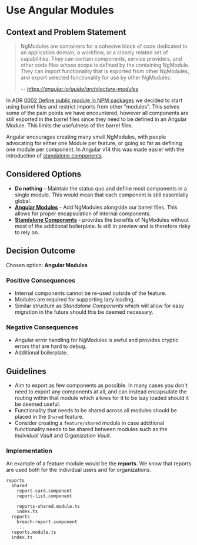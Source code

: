 # Use Angular Modules

## Context and Problem Statement

> NgModules are containers for a cohesive block of code dedicated to an application domain, a
> workflow, or a closely related set of capabilities. They can contain components, service
> providers, and other code files whose scope is defined by the containing NgModule. They can import
> functionality that is exported from other NgModules, and export selected functionality for use by
> other NgModules.
>
> -- <cite>https://angular.io/guide/architecture-modules</cite>

In ADR [0002 Define public module in NPM packages](./0002-public-module-npm-packages.md) we decided
to start using barrel files and restrict imports from other "modules". This solves some of the pain
points we have encountered, however all components are still exported in the barrel files since they
need to be defined in an Angular Module. This limits the usefulness of the barrel files.

Angular encourages creating many small NgModules, with people advocating for either one Module per
feature, or going so far as defining one module per component. In Angular v14 this was made easier
with the introduction of [standalone components](https://angular.io/guide/standalone-components).

## Considered Options

- **Do nothing** - Maintain the status quo and define most components in a single module. This would
  mean that each component is still essentially global.
- **[Angular Modules](https://angular.io/guide/architecture-modules)** - Add NgModules alongside our
  barrel files. This allows for proper encapsulation of internal components.
- **[Standalone Components](https://angular.io/guide/standalone-components)** - provides the
  benefits of NgModules without most of the additional boilerplate. Is still in preview and is
  therefore risky to rely on.

## Decision Outcome

Chosen option: **Angular Modules**

### Positive Consequences

- Internal components cannot be re-used outside of the feature.
- Modules are required for supporting lazy loading.
- Similar structure as _Standalone Components_ which will allow for easy migration in the future
  should this be deemed necessary.

### Negative Consequences

- Angular error handling for NgModules is awful and provides cryptic errors that are hard to debug.
- Additional boilerplate.

## Guidelines

- Aim to export as few components as possible. In many cases you don't need to export any components
  at all, and can instead encapsulate the routing within that module which allows for it to be lazy
  loaded should it be deemed useful.
- Functionality that needs to be shared across all modules should be placed in the `Shared` feature.
- Consider creating a `feature/shared` module in case additional functionality needs to be shared
  between modules such as the _Individual Vault_ and _Organization Vault_.

### Implementation

An example of a feature module would be the **reports**. We know that reports are used both for the
individual users and for organizations.

```
reports
  shared
    report-card.component
    report-list.component

    reports-shared.module.ts
    index.ts
  reports
    breach-report.component
    ...
  reports.module.ts
  index.ts
